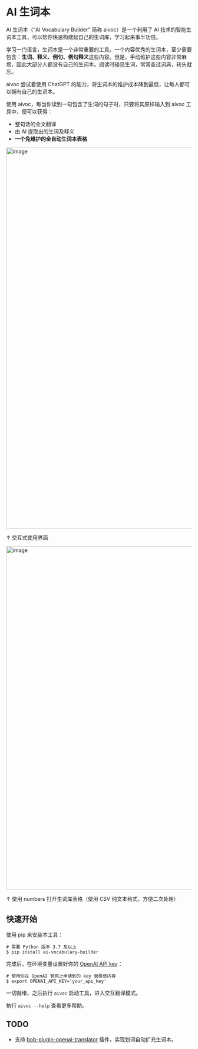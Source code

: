 # AI 生词本

AI 生词本（“AI Vocabulary Builder” 简称 aivoc）是一个利用了 AI 技术的智能生词本工具，可以帮你快速构建起自己的生词库，学习起来事半功倍。

学习一门语言，生词本是一个非常重要的工具。一个内容优秀的生词本，至少需要包含：**生词、释义、例句、例句释义**这些内容。但是，手动维护这些内容非常麻烦，因此大部分人都没有自己的生词本。阅读时碰见生词，常常查过词典，转头就忘。

aivoc 尝试着使用 ChatGPT 的能力，将生词本的维护成本降到最低，让每人都可以拥有自己的生词本。

使用 aivoc，每当你读到一句包含了生词的句子时，只要将其原样输入到 aivoc 工具中，便可以获得：

- 整句话的全文翻译
- 由 AI 提取出的生词及释义
- **一个免维护的全自动生词本表格**

<img width="1033" alt="image" src="https://user-images.githubusercontent.com/731266/223053513-4cc3896e-00d2-41b7-b40a-7074a9d2db2c.png">

↑ 交互式使用界面

<img width="931" alt="image" src="https://user-images.githubusercontent.com/731266/222906216-3ae12bfd-8404-4cc4-b50c-1ff47d8d1e61.png">

↑ 使用 numbers 打开生词库表格（使用 CSV 纯文本格式，方便二次处理）


## 快速开始

使用 pip 来安装本工具：

```console
# 需要 Python 版本 3.7 及以上
$ pip install ai-vocabulary-builder
```

完成后，在环境变量设置好你的 [OpenAI API key](https://platform.openai.com/account/api-keys)：

```console
# 使用你在 OpenAI 官网上申请到的 key 替换该内容
$ export OPENAI_API_KEY='your_api_key'
```

一切就绪，之后执行 `aivoc` 启动工具，进入交互翻译模式。

执行 `aivoc --help` 查看更多帮助。

## TODO

- 支持 [bob-plugin-openai-translator](https://github.com/yetone/bob-plugin-openai-translator) 插件，实现划词自动扩充生词本。

